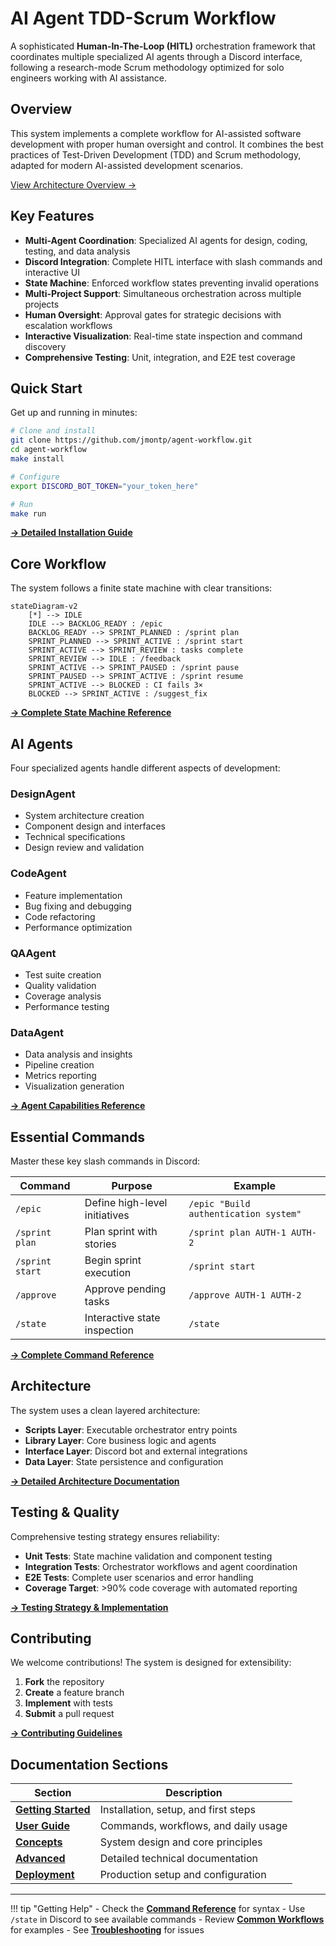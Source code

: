 # AI Agent TDD-Scrum Workflow

A sophisticated **Human-In-The-Loop (HITL)** orchestration framework that coordinates multiple specialized AI agents through a Discord interface, following a research-mode Scrum methodology optimized for solo engineers working with AI assistance.

## Overview

This system implements a complete workflow for AI-assisted software development with proper human oversight and control. It combines the best practices of Test-Driven Development (TDD) and Scrum methodology, adapted for modern AI-assisted development scenarios.

[View Architecture Overview →](advanced/context.md)

## Key Features

- **Multi-Agent Coordination**: Specialized AI agents for design, coding, testing, and data analysis
- **Discord Integration**: Complete HITL interface with slash commands and interactive UI
- **State Machine**: Enforced workflow states preventing invalid operations
- **Multi-Project Support**: Simultaneous orchestration across multiple projects
- **Human Oversight**: Approval gates for strategic decisions with escalation workflows
- **Interactive Visualization**: Real-time state inspection and command discovery
- **Comprehensive Testing**: Unit, integration, and E2E test coverage

## Quick Start

Get up and running in minutes:

```bash
# Clone and install
git clone https://github.com/jmontp/agent-workflow.git
cd agent-workflow
make install

# Configure
export DISCORD_BOT_TOKEN="your_token_here"

# Run
make run
```

[**→ Detailed Installation Guide**](getting-started/installation.md)

## Core Workflow

The system follows a finite state machine with clear transitions:

```mermaid
stateDiagram-v2
    [*] --> IDLE
    IDLE --> BACKLOG_READY : /epic
    BACKLOG_READY --> SPRINT_PLANNED : /sprint plan
    SPRINT_PLANNED --> SPRINT_ACTIVE : /sprint start
    SPRINT_ACTIVE --> SPRINT_REVIEW : tasks complete
    SPRINT_REVIEW --> IDLE : /feedback
    SPRINT_ACTIVE --> SPRINT_PAUSED : /sprint pause
    SPRINT_PAUSED --> SPRINT_ACTIVE : /sprint resume
    SPRINT_ACTIVE --> BLOCKED : CI fails 3×
    BLOCKED --> SPRINT_ACTIVE : /suggest_fix
```

[**→ Complete State Machine Reference**](user-guide/state-machine.md)

## AI Agents

Four specialized agents handle different aspects of development:

### DesignAgent
- System architecture creation
- Component design and interfaces  
- Technical specifications
- Design review and validation

### CodeAgent
- Feature implementation
- Bug fixing and debugging
- Code refactoring
- Performance optimization

### QAAgent
- Test suite creation
- Quality validation
- Coverage analysis
- Performance testing

### DataAgent
- Data analysis and insights
- Pipeline creation
- Metrics reporting
- Visualization generation

[**→ Agent Capabilities Reference**](concepts/overview.md)

## Essential Commands

Master these key slash commands in Discord:

| Command | Purpose | Example |
|---------|---------|---------|
| `/epic` | Define high-level initiatives | `/epic "Build authentication system"` |
| `/sprint plan` | Plan sprint with stories | `/sprint plan AUTH-1 AUTH-2` |
| `/sprint start` | Begin sprint execution | `/sprint start` |
| `/approve` | Approve pending tasks | `/approve AUTH-1 AUTH-2` |
| `/state` | Interactive state inspection | `/state` |

[**→ Complete Command Reference**](user-guide/hitl-commands.md)

## Architecture

The system uses a clean layered architecture:

- **Scripts Layer**: Executable orchestrator entry points
- **Library Layer**: Core business logic and agents
- **Interface Layer**: Discord bot and external integrations
- **Data Layer**: State persistence and configuration

[**→ Detailed Architecture Documentation**](concepts/overview.md)

## Testing & Quality

Comprehensive testing strategy ensures reliability:

- **Unit Tests**: State machine validation and component testing
- **Integration Tests**: Orchestrator workflows and agent coordination  
- **E2E Tests**: Complete user scenarios and error handling
- **Coverage Target**: >90% code coverage with automated reporting

[**→ Testing Strategy & Implementation**](advanced/testing.md)

## Contributing

We welcome contributions! The system is designed for extensibility:

1. **Fork** the repository
2. **Create** a feature branch
3. **Implement** with tests
4. **Submit** a pull request

[**→ Contributing Guidelines**](user-guide/faq.md)

## Documentation Sections

| Section | Description |
|---------|-------------|
| [**Getting Started**](getting-started/quick-start.md) | Installation, setup, and first steps |
| [**User Guide**](user-guide/hitl-commands.md) | Commands, workflows, and daily usage |
| [**Concepts**](concepts/overview.md) | System design and core principles |
| [**Advanced**](advanced/architecture-detailed.md) | Detailed technical documentation |
| [**Deployment**](deployment/github-pages.md) | Production setup and configuration |

---

!!! tip "Getting Help"
    - Check the [**Command Reference**](user-guide/hitl-commands.md) for syntax
    - Use `/state` in Discord to see available commands
    - Review [**Common Workflows**](user-guide/workflow-sequences.md) for examples
    - See [**Troubleshooting**](user-guide/troubleshooting.md) for issues